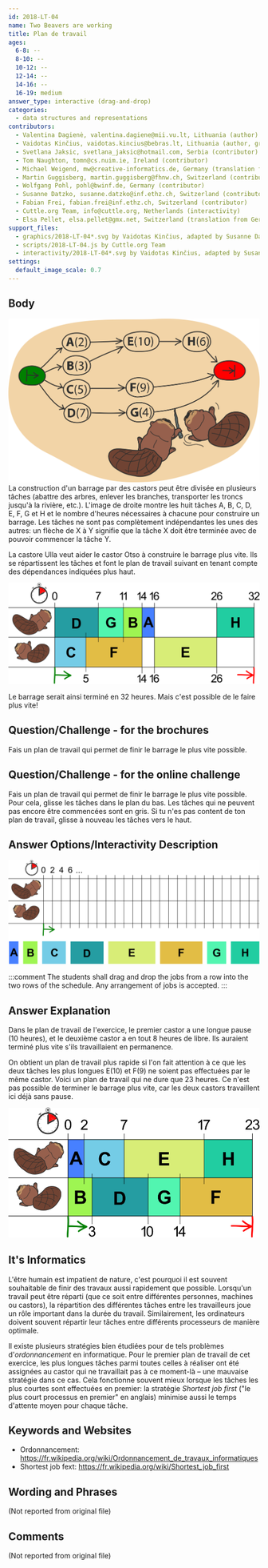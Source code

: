 ```yaml
---
id: 2018-LT-04
name: Two Beavers are working
title: Plan de travail
ages:
  6-8: --
  8-10: --
  10-12: --
  12-14: --
  14-16: --
  16-19: medium
answer_type: interactive (drag-and-drop)
categories:
  - data structures and representations
contributors:
  - Valentina Dagienė, valentina.dagiene@mii.vu.lt, Lithuania (author)
  - Vaidotas Kinčius, vaidotas.kincius@bebras.lt, Lithuania (author, graphics)
  - Svetlana Jaksic, svetlana_jaksic@hotmail.com, Serbia (contributor)
  - Tom Naughton, tomn@cs.nuim.ie, Ireland (contributor)
  - Michael Weigend, mw@creative-informatics.de, Germany (translation from English into German)
  - Martin Guggisberg, martin.guggisberg@fhnw.ch, Switzerland (contributor)
  - Wolfgang Pohl, pohl@bwinf.de, Germany (contributor)
  - Susanne Datzko, susanne.datzko@inf.ethz.ch, Switzerland (contributor, graphics)
  - Fabian Frei, fabian.frei@inf.ethz.ch, Switzerland (contributor)
  - Cuttle.org Team, info@cuttle.org, Netherlands (interactivity)
  - Elsa Pellet, elsa.pellet@gmx.net, Switzerland (translation from German into French)
support_files:
  - graphics/2018-LT-04*.svg by Vaidotas Kinčius, adapted by Susanne Datzko
  - scripts/2018-LT-04.js by Cuttle.org Team
  - interactivity/2018-LT-04*.svg by Vaidotas Kinčius, adapted by Susanne Datzko
settings:
  default_image_scale: 0.7
---
```



## Body

![](graphics/2018-LT-04-body1.svg "Travail des castors (350px right)")
La construction d'un barrage par des castors peut être divisée en plusieurs tâches (abattre des arbres, enlever les branches, transporter les troncs jusqu'à la rivière, etc.). L'image de droite montre les huit tâches A, B, C, D, E, F, G et H et le nombre d'heures nécessaires à chacune pour construire un barrage. Les tâches ne sont pas complètement indépendantes les unes des autres: un flèche de X à Y signifie que la tâche X doit être terminée avec de pouvoir commencer la tâche Y.

La castore Ulla veut aider le castor Otso à construire le barrage plus vite. Ils se répartissent les tâches et font le plan de travail suivant en tenant compte des dépendances indiquées plus haut.

![](graphics/2018-LT-04-body2-compatible.svg "Plan de travail d'Ulla")

Le barrage serait ainsi terminé en 32 heures. Mais c'est possible de le faire plus vite!


## Question/Challenge - for the brochures

Fais un plan de travail qui permet de finir le barrage le plus vite possible.


## Question/Challenge - for the online challenge

Fais un plan de travail qui permet de finir le barrage le plus vite possible.
Pour cela, glisse les tâches dans le plan du bas. Les tâches qui ne peuvent pas encore être commencées sont en gris. Si tu n'es pas content de ton plan de travail, glisse à nouveau les tâches vers le haut.


## Answer Options/Interactivity Description

![](graphics/2018-LT-04-question-compatible.svg "plan de travail vide")

:::comment
The students shall drag and drop the jobs from a row into the two rows of the schedule. Any arrangement of jobs is accepted.
:::


## Answer Explanation

Dans le plan de travail de l'exercice, le premier castor a une longue pause (10 heures), et le deuxième castor a en tout 8 heures de libre. Ils auraient terminé plus vite s'ils travaillaient en permanence.

On obtient un plan de travail plus rapide si l'on fait attention à ce que les deux tâches les plus longues E(10) et F(9) ne soient pas effectuées par le même castor. Voici un plan de travail qui ne dure que 23 heures. Ce n'est pas possible de terminer le barrage plus vite, car les deux castors travaillent ici déjà sans pause.

![](graphics/2018-LT-04-explanation-compatible.svg "Possible plan de travail")

## It's Informatics

L'être humain est impatient de nature, c'est pourquoi il est souvent souhaitable de finir des travaux aussi rapidement que possible. Lorsqu'un travail peut être réparti (que ce soit entre différentes personnes, machines ou castors), la répartition des différentes tâches entre les travailleurs joue un rôle important dans la durée du travail. Similairement, les ordinateurs doivent souvent répartir leur tâches entre différents processeurs de manière optimale.

Il existe plusieurs stratégies bien étudiées pour de tels problèmes d'_ordonnancement_ en informatique. Pour le premier plan de travail de cet exercice, les plus longues tâches parmi toutes celles à réaliser ont été assignées au castor qui ne travaillait pas à ce moment-là – une mauvaise stratégie dans ce cas. Cela fonctionne souvent mieux lorsque les tâches les plus courtes sont effectuées en premier: la stratégie _Shortest job first_ ("le plus court processus en premier" en anglais) minimise aussi le temps d'attente moyen pour chaque tâche.


## Keywords and Websites

 - Ordonnancement: https://fr.wikipedia.org/wiki/Ordonnancement_de_travaux_informatiques
 - Shortest job fext: https://fr.wikipedia.org/wiki/Shortest_job_first


## Wording and Phrases

(Not reported from original file)


## Comments

(Not reported from original file)
